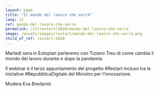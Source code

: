 ```yaml
---
layout: page
title: "Il mondo del lavoro che verrà"
lang: it
ref: mondo-del-lavoro-che-verra
permalink: /it/restart/2020/mondo-del-lavoro-che-verra
image: /assets/images/restart/mondo-del-lavoro-che-verra.png
child_of_ref: restart-2020
---
```


Martedì sera in Eutopian parleremo con Tiziano Treu di come cambia il mondo del lavoro durante e dopo la pandemia.

Il webinar è il terzo appuntamento del progetto #Restart incluso tra le iniziative #RepubblicaDigitale del Ministro per l’innovazione.

Modera Eva Bredariol.
